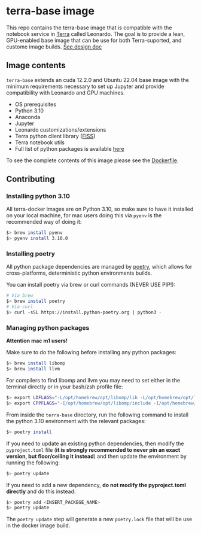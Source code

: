 # terra-base image

This repo contains the terra-base image that is compatible with the
notebook service in [Terra]("https://app.terra.bio/") called Leonardo.
The goal is to provide a lean, GPU-enabled base image that can be use for both Terra-suported, and custome image builds.
[See design doc]("https://broadworkbench.atlassian.net/wiki/spaces/IA/pages/2842460165/2023-08-28+Terra+Docker+Refactoring+POC#Provide-a-leaner-set-of-terra-docker-images")

## Image contents

`terra-base` extends an cuda 12.2.0 and Ubuntu 22.04 base image with the minimum 
requirements necessary to set up Jupyter and provide compatibility with Leonardo and GPU machines.

- OS prerequisites
- Python 3.10
- Anaconda
- Jupyter
- Leonardo customizations/extensions
- Terra python client library ([FISS](https://github.com/broadinstitute/fiss))
- Terra notebook utils
- Full list of python packages is available [here](pyproject.toml)

To see the complete contents of this image please see the [Dockerfile](./Dockerfile).

## Contributing

### Installing python 3.10

All terra-docker images are on Python 3.10, so make sure to have it installed on your
local machine, for mac users doing this via `pyenv` is the recommended way of doing it:

```bash
$> brew install pyenv
$> pyenv install 3.10.0
```

### Installing poetry

All python package dependencies are managed by [poetry]("https://python-poetry.org/docs/"),
which allows for cross-platforms, deterministic python environments builds.

You can install poetry via brew or curl commands (NEVER USE PIP!):

```bash
# Via brew
$> brew install poetry
# Via curl
$> curl -sSL https://install.python-poetry.org | python3 -
```

### Managing python packages

**Attention mac m1 users!**

Make sure to do the following before installing any python packages:

```bash
$> brew install libomp
$> brew install llvm
```

For compilers to find libomp and llvm you may need to set either in the terminal directly
or in your bash/zsh profile file:

```bash
$> export LDFLAGS="-L/opt/homebrew/opt/libomp/lib -L/opt/homebrew/opt/llvm/lib"
$> export CPPFLAGS="-I/opt/homebrew/opt/libomp/include -I/opt/homebrew/opt/llvmp/include"
```

From inside the `terra-base` directory, run the following command to install
the python 3.10 environment with the relevant packages:

```bash
$> poetry install
```

If you need to update an existing python dependencies, then modify the `pyproject.toml`
file (**it is strongly recommended to never pin an exact version, but floor/ceiling it instead**)
and then update the environment by running the following:

```bash
$> poetry update
```

If you need to add a new dependency, **do not modify the pyproject.toml directly** and do this instead:

```bash
$> poetry add <INSERT_PACKEGE_NAME>
$> poetry update
```

The `poetry update` step will generate a new `poetry.lock` file that will be use in the docker image build.